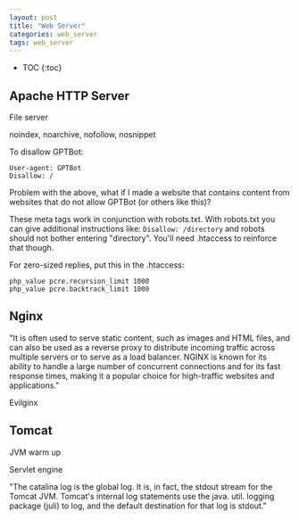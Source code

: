 ```yaml
---
layout: post
title: "Web Server"
categories: web_server
tags: web_server
---
```


* TOC
{:toc}

## Apache HTTP Server

File server

noindex, noarchive, nofollow, nosnippet

To disallow GPTBot:

```
User-agent: GPTBot
Disallow: /
```

Problem with the above, what if I made a website that contains content from websites that do not allow GPTBot (or others like this)?



These meta tags work in conjunction with robots.txt. With robots.txt you can give additional instructions like: `Disallow: /directory` and robots should not bother entering "directory". You'll need .htaccess to reinforce that though.

For zero-sized replies, put this in the .htaccess:

```
php_value pcre.recursion_limit 1000
php_value pcre.backtrack_limit 1000
```



## Nginx

"It is often used to serve static content, such as images and HTML files, and can also be used as a reverse proxy to distribute incoming traffic across multiple servers or to serve as a load balancer. NGINX is known for its ability to handle a large number of concurrent connections and for its fast response times, making it a popular choice for high-traffic websites and applications."



Evilginx



## Tomcat

JVM warm up

Servlet engine

"The catalina log is the global log. It is, in fact, the stdout stream for the Tomcat JVM. Tomcat's internal log statements use the java. util. logging package (juli) to log, and the default destination for that log is stdout."


